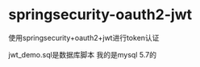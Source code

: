 # springsecurity-oauth2-jwt
使用springsecurity+oauth2+jwt进行token认证

jwt_demo.sql是数据库脚本  我的是mysql 5.7的
